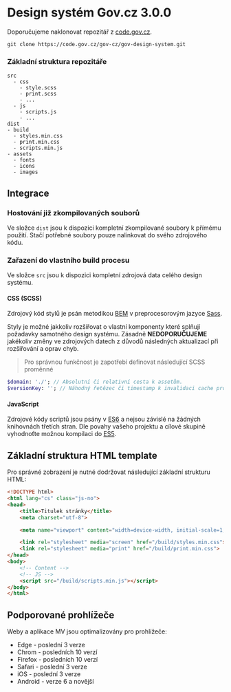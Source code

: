 # Design systém Gov.cz **3.0.0**

Doporučujeme naklonovat repozitář z [code.gov.cz](https://code.gov.cz/gov-cz/gov-design-system).
```
git clone https://code.gov.cz/gov-cz/gov-design-system.git
```

### Základní struktura repozitáře
```
src
  - css
    - style.scss
    - print.scss
    - ...
  - js
    - scripts.js
    - ...
dist
- build
  - styles.min.css
  - print.min.css
  - scripts.min.js
- assets
  - fonts
  - icons
  - images
```

## Integrace

### Hostování již zkompilovaných souborů 
Ve složce `dist` jsou k dispozici kompletní zkompilované soubory k přímému použití. Stačí potřebné soubory pouze nalinkovat do svého zdrojového kódu.

### Zařazení do vlastního build procesu
Ve složce `src` jsou k dispozici kompletní zdrojová data celého design systému.

#### CSS (SCSS)
Zdrojový kód stylů je psán metodikou [BEM](https://www.vzhurudolu.cz/prirucka/bem) v preprocesorovým jazyce [Sass](https://sass-lang.com/).

Styly je možné jakkoliv rozšiřovat o vlastní komponenty které splňují požadavky samotného design systému. Zásadně **NEDOPORUČUJEME** jakékoliv změny ve zdrojových datech z důvodů následných aktualizací při rozšiřování a oprav chyb.

> Pro správnou funkčnost je zapotřebí definovat následující SCSS proměnné
```sass
$domain: './'; // Absolutní či relativní cesta k assetům.
$versionKey: ''; // Náhodný řetězec či timestamp k invalidaci cache prohlížeče.
```

#### JavaScript
Zdrojové kódy scriptů jsou psány v [ES6](https://www.w3schools.com/js/js_es6.asp) a nejsou závislé na žádných knihovnách třetích stran. Dle povahy vašeho projektu a cílové skupině vyhodnoťte možnou kompilaci do [ES5](https://www.w3schools.com/js/js_es5.asp).

## Základní struktura HTML template

Pro správné zobrazení je nutné dodržovat následující základní strukturu HTML:

```html
<!DOCTYPE html>
<html lang="cs" class="js-no">
<head>
    <title>Titulek stránky</title>
    <meta charset="utf-8">

    <meta name="viewport" content="width=device-width, initial-scale=1, shrink-to-fit=no">

    <link rel="stylesheet" media="screen" href="/build/styles.min.css">
    <link rel="stylesheet" media="print" href="/build/print.min.css">
</head>
<body>
    <!-- Content -->
    <!-- JS -->
    <script src="/build/scripts.min.js"></script>
</body>
</html>
```

## Podporované prohlížeče

Weby a aplikace MV jsou optimalizovány pro prohlížeče:

- Edge - poslední 3 verze
- Chrom - posledních 10 verzí
- Firefox - posledních 10 verzí
- Safari - poslední 3 verze
- iOS - poslední 3 verze
- Android - verze 6 a novější
